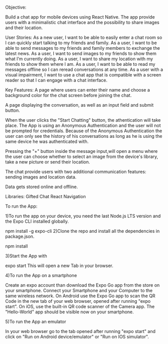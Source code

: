 Objective:

Build a chat app for mobile devices using React Native. The app provide users with a minimalistic chat interface and the possibility to share images and their location.

User Stories:
As a new user, I want to be able to easily enter a chat room so I can quickly start talking to my friends and family.
As a user, I want to be able to send messages to my friends and family members to exchange the latest news.
As a user, I want to send images to my friends to show them what I’m currently doing.
As a user, I want to share my location with my friends to show them where I am.
As a user, I want to be able to read my messages offline so I can reread conversations at any time.
As a user with a visual impairment, I want to use a chat app that is compatible with a screen reader so that I can engage with a chat interface.

Key Features:
A page where users can enter their name and choose a background color for the chat screen before joining the chat.

A page displaying the conversation, as well as an input field and submit button.

When the user clicks the "Start Chatting" button, the athentication will take place. The App is using an Anonymous Authentication and the user will not be prompted for credentials. Because of the Anonymous Authentication the user can only see the history of his conversations as long as he is using the same device he was authenticated with.

Pressing the "+" button inside the message input,will open a menu where the user can choose whether to select an image from the device's library, take a new picture or send their location.

The chat provide users with two additional communication features: sending images and location data.

Data gets stored online and offline.

Libraries:
Gifted Chat
React Navigation

To run the App:

1)To run the app on your device, you need the last Node.js LTS version and the Expo CLI installed globally.

npm install -g expo-cli
2)Clone the repo and install all the dependencies in package.json.

npm install

3)Start the App with

expo start
This will open a new Tab in your browser.

4)To run the App on a smartphone

Create an expo account than download the Expo Go app from the store on your smartphone.
Connect your Smartphone and your Computer to the same wireless network.
On Android use the Expo Go app to scan the QR Code in the new tab of your web browser, opened after running "expo start".
On iOS, use the built-in QR code scanner of the Camera app.
The "Hello-World" app should be visible now on your smartphone.

5)To run the App an emulator

In your web browser go to the tab opened after running "expo start" and click on "Run on Android device/emulator" or "Run on IOS simulator".
